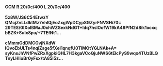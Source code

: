 #### GCM R 20/0c/400 L 20/0c/400
**5z8W/JS6C54EtwzY**<br/>**QMcjZvLLdktMz7vhlQjEoZxgWpDCypSGZyrFNVSHi70=**<br/>**29TES/0lXolBMaJ0xhWZSexkNdGT+Idq7hsIOcfW19kA48PfN2d8ik1ocxqbBZK+SuIx8pu/+7TEfNt1...**<br/><br/>
**cMmmGdDMCGvjNXdW**<br/>**IQvoEbULTs4nqiZsge5fXel1qnqfU0TlMOtYGLNAk+A=**<br/>**syKnsJhVNfPwZRxXgpkiQHL7H3kgaVCoQjuNWS6tElcPyS9wqx4TUzBLQTnyLHIioBr0yFsx/tA85I5z...**